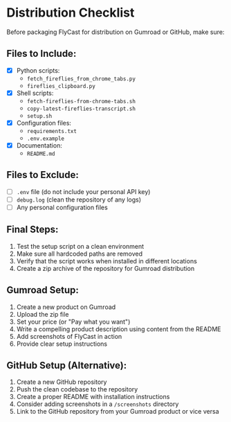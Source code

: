 # Distribution Checklist

Before packaging FlyCast for distribution on Gumroad or GitHub, make sure:

## Files to Include:
- [x] Python scripts:
  - `fetch_fireflies_from_chrome_tabs.py`
  - `fireflies_clipboard.py`
- [x] Shell scripts:
  - `fetch-fireflies-from-chrome-tabs.sh`
  - `copy-latest-fireflies-transcript.sh`
  - `setup.sh`
- [x] Configuration files:
  - `requirements.txt`
  - `.env.example`
- [x] Documentation:
  - `README.md`

## Files to Exclude:
- [ ] `.env` file (do not include your personal API key)
- [ ] `debug.log` (clean the repository of any logs)
- [ ] Any personal configuration files

## Final Steps:
1. Test the setup script on a clean environment
2. Make sure all hardcoded paths are removed
3. Verify that the script works when installed in different locations
4. Create a zip archive of the repository for Gumroad distribution

## Gumroad Setup:
1. Create a new product on Gumroad
2. Upload the zip file
3. Set your price (or "Pay what you want")
4. Write a compelling product description using content from the README
5. Add screenshots of FlyCast in action
6. Provide clear setup instructions

## GitHub Setup (Alternative):
1. Create a new GitHub repository
2. Push the clean codebase to the repository
3. Create a proper README with installation instructions
4. Consider adding screenshots in a `/screenshots` directory
5. Link to the GitHub repository from your Gumroad product or vice versa
